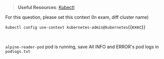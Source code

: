 
> <strong>Useful Resources</strong>: [Kubectl](https://kubernetes.io/docs/reference/kubectl/cheatsheet/)

For this question, please set this context (In exam, diff cluster name)

`kubectl config use-context kubernetes-admin@kubernetes`{{exec}}

<br>


`alpine-reader-pod` pod is running, save All INFO and ERROR's pod logs in `podlogs.txt`
